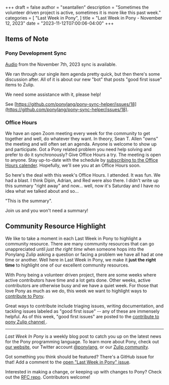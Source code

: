 +++
draft = false
author = "seantallen"
description = "Sometimes the volunteer driven project is active, sometimes it is more like this past week."
categories = [
    "Last Week in Pony",
]
title = "Last Week in Pony - November 12, 2023"
date = "2023-11-12T07:00:06-04:00"
+++

## Items of Note

### Pony Development Sync

[Audio](https://sync-recordings.ponylang.io/r/2023_11_07.m4a) from the November 7th, 2023 sync is available.

We ran through our single item agenda pretty quick, but then there's some discussion after. All of it is about our new "bot" that posts "good first issue" items to Zulip.

We need some assistance with it, please help!

See [https://github.com/ponylang/pony-sync-helper/issues/18](https://github.com/ponylang/pony-sync-helper/issues/18).

### Office Hours

We have an open Zoom meeting every week for the community to get together and well, do whatever they want. In theory, Sean T. Allen "owns" the meeting and will often set an agenda. Anyone is welcome to show up and participate. Got a Pony related problem you need help solving and prefer to do it synchronously? Give Office Hours a try. The meeting is open to anyone. Stay up-to-date with the schedule by [subscribing to the Office Hours calender](https://calendar.google.com/calendar/ical/4465e68ae24131ae00461a40893f2637a2c9ac510e311a44ff78680e2f183ce3%40group.calendar.google.com/public/basic.ics). Hopefully, we'll see you at an Office Hours soon.

So here's the deal with this week's Office Hours. I attended. It was fun. We had a blast. I think Dipin, Adrian, and Red were also there. I didn't write up this summary "right away" and now... well, now it's Saturday and I have no idea what we talked about and so...

"This is the summary".

Join us and you won't need a summary!

## Community Resource Highlight

We like to take a moment in each Last Week in Pony to highlight a community resource. There are many community resources that can go unappreciated until _just the right time_ when someone hops into the Ponylang Zulip asking a question or facing a problem we have all had at one time or another. Well here in Last Week in Pony, we make it **just the right time** to highlight one of our excellent community resources.

With Pony being a volunteer driven project, there are some weeks where active contributors have time and a lot gets done. Other weeks, active contributors are otherwise busy and we have a quiet week. For those that love Pony as much as we do, this week we want to highlight ways to [contribute to Pony](https://www.ponylang.io/contribute/).

Great ways to contribute include triaging issues, writing documentation, and tackling issues labeled as "good first issue" -- any of these are immensely helpful. As of this week, "good first issues" are posted to the [contribute to pony Zulip channel ](https://ponylang.zulipchat.com/#narrow/stream/192795-contribute-to-Pony).

---

_Last Week In Pony_ is a weekly blog post to catch you up on the latest news for the Pony programming language. To learn more about Pony, check out [our website](https://ponylang.io), our Twitter account [@ponylang](https://twitter.com/ponylang), or our [Zulip community](https://ponylang.zulipchat.com).

Got something you think should be featured? There's a GitHub issue for that! Add a comment to the [open "Last Week in Pony" issue](https://github.com/ponylang/ponylang.github.io/issues?q=is%3Aissue+is%3Aopen+label%3Alast-week-in-pony).

Interested in making a change, or keeping up with changes to Pony? Check out the [RFC repo](https://github.com/ponylang/rfcs). Contributors welcome!
